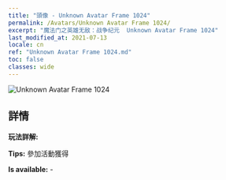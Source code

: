 ```yaml
---
title: "頭像 - Unknown Avatar Frame 1024"
permalink: /Avatars/Unknown Avatar Frame 1024/
excerpt: "魔法门之英雄无敌：战争纪元  Unknown Avatar Frame 1024"
last_modified_at: 2021-07-13
locale: cn
ref: "Unknown Avatar Frame 1024.md"
toc: false
classes: wide
---
```

 ![Unknown Avatar Frame 1024](/images/a/avatarFrame_24.png)

## 詳情

 **玩法詳解:**  

 **Tips:** 參加活動獲得 

 **Is available:**  - 

